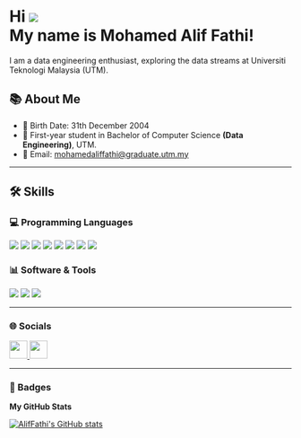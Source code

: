 Hi ![](https://user-images.githubusercontent.com/18350557/176309783-0785949b-9127-417c-8b55-ab5a4333674e.gif)  
My name is **Mohamed Alif Fathi**!
=====================================================================================================================

I am a data engineering enthusiast, exploring the data streams at Universiti Teknologi Malaysia (UTM).

## 📚 About Me
- 💬 Birth Date: 31th December 2004  
- 🌱 First-year student in Bachelor of Computer Science **(Data Engineering)**, UTM.  
- 🤝 Email: mohamedaliffathi@graduate.utm.my  

---

## 🛠 Skills  

### 💻 Programming Languages  
<p align="left">
  <img src="https://img.shields.io/badge/C-Intermediate-00599C?logo=c&logoColor=white" />
  <img src="https://img.shields.io/badge/C++-Intermediate-00599C?logo=c%2B%2B&logoColor=white" />
  <img src="https://img.shields.io/badge/Java-Intermediate-007396?logo=java&logoColor=white" />
  <img src="https://img.shields.io/badge/PHP-Intermediate-777BB4?logo=php&logoColor=white" />
  <img src="https://img.shields.io/badge/SQL-Intermediate-336791?logo=postgresql&logoColor=white" />
  <img src="https://img.shields.io/badge/HTML-Intermediate-E34F26?logo=html5&logoColor=white" />
  <img src="https://img.shields.io/badge/CSS-Intermediate-1572B6?logo=css3&logoColor=white" />
  <img src="https://img.shields.io/badge/JavaScript-Beginner-F7DF1E?logo=javascript&logoColor=black" />
</p>

### 📊 Software & Tools  
<p align="left">
  <img src="https://img.shields.io/badge/Power%20BI-Beginner-F2C811?logo=powerbi&logoColor=black" />
  <img src="https://img.shields.io/badge/Excel-Intermediate-217346?logo=microsoft-excel&logoColor=white" />
  <img src="https://img.shields.io/badge/Word-Intermediate-2B579A?logo=microsoft-word&logoColor=white" />
</p>

---

### 🌐 Socials  
<p align="left"> 
  <a href="https://www.github.com/AlifFathi" target="_blank" rel="noreferrer"> 
    <picture> 
      <source media="(prefers-color-scheme: dark)" srcset="https://raw.githubusercontent.com/danielcranney/readme-generator/main/public/icons/socials/github-dark.svg" /> 
      <source media="(prefers-color-scheme: light)" srcset="https://raw.githubusercontent.com/danielcranney/readme-generator/main/public/icons/socials/github.svg" /> 
      <img src="https://raw.githubusercontent.com/danielcranney/readme-generator/main/public/icons/socials/github.svg" width="32" height="32" /> 
    </picture> 
  </a> 
  <a href="https://www.linkedin.com/in/alif-fathi-46b48229a/" target="_blank" rel="noreferrer"> 
    <picture> 
      <source media="(prefers-color-scheme: dark)" srcset="https://raw.githubusercontent.com/danielcranney/readme-generator/main/public/icons/socials/linkedin-dark.svg" /> 
      <source media="(prefers-color-scheme: light)" srcset="https://raw.githubusercontent.com/danielcranney/readme-generator/main/public/icons/socials/linkedin.svg" /> 
      <img src="https://raw.githubusercontent.com/danielcranney/readme-generator/main/public/icons/socials/linkedin.svg" width="32" height="32" /> 
    </picture> 
  </a>
</p>

---

### 🏅 Badges  

<b>My GitHub Stats</b>  

<a href="http://www.github.com/AlifFathi">
  <img src="https://github-readme-stats.vercel.app/api?username=AlifFathi&show_icons=true&hide=&count_private=true&title_color=0891b2&text_color=ffffff&icon_color=0891b2&bg_color=1c1917&hide_border=true&show_icons=true" alt="AlifFathi's GitHub stats" />
</a>
